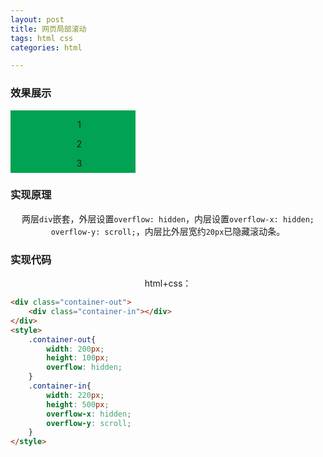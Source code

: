 ```yaml
---
layout: post
title: 网页局部滚动
tags: html css
categories: html

---
```



### 效果展示
<div class="container-out">
    <div class="container-in">
        <p>1</p><p>2</p><p>3</p><p>4</p><p>5</p><p>6</p><p>7</p><p>8</p><p>9</p><p>10</p><p>11</p><p>12</p><p>13</p><p>14</p><p>15</p><p>16</p><p>17</p><p>18</p><p>19</p><p>20</p>
    </div>
</div>
<style>
    .container-out{
        width: 200px;
        height: 100px;
        overflow: hidden;
    }
    .container-in{
        width: 220px;
        height: 500px;
        overflow-x: hidden;
        overflow-y: scroll;
        background-color: #01a252;
    }
    p{
        text-align: center;
    }
</style>


### 实现原理

两层`div`嵌套，外层设置`overflow: hidden`，内层设置`overflow-x: hidden; overflow-y: scroll;`，内层比外层宽约`20px`已隐藏滚动条。


### 实现代码

html+css：
```html
<div class="container-out">
    <div class="container-in"></div>
</div>
<style>
    .container-out{
        width: 200px;
        height: 100px;
        overflow: hidden;
    }
    .container-in{
        width: 220px;
        height: 500px;
        overflow-x: hidden;
        overflow-y: scroll;
    }
</style>
```